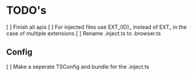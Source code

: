 # TODO's

[ ] Finish all apis
[ ] For injected files use EXT\_(ID)\_ instead of EXT\_ in the case of multiple extensions
[ ] Rename .inject.ts to .browser.ts

## Config

[ ] Make a seperate TSConfig and bundle for the .inject.ts
